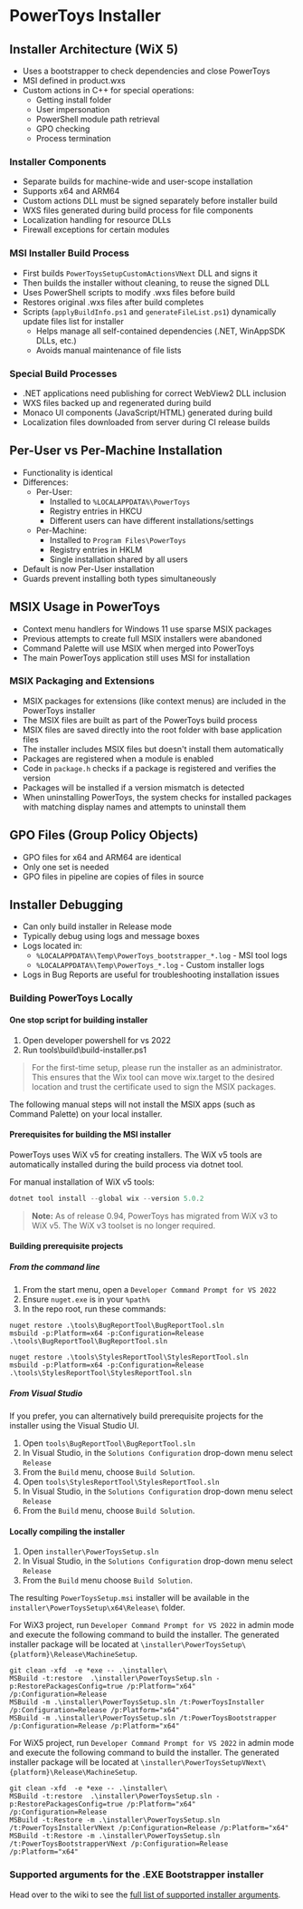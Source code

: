 # PowerToys Installer

## Installer Architecture (WiX 5)

- Uses a bootstrapper to check dependencies and close PowerToys
- MSI defined in product.wxs
- Custom actions in C++ for special operations:
  - Getting install folder
  - User impersonation
  - PowerShell module path retrieval
  - GPO checking
  - Process termination

### Installer Components

- Separate builds for machine-wide and user-scope installation
- Supports x64 and ARM64
- Custom actions DLL must be signed separately before installer build
- WXS files generated during build process for file components
- Localization handling for resource DLLs
- Firewall exceptions for certain modules

### MSI Installer Build Process

- First builds `PowerToysSetupCustomActionsVNext` DLL and signs it
- Then builds the installer without cleaning, to reuse the signed DLL
- Uses PowerShell scripts to modify .wxs files before build
- Restores original .wxs files after build completes
- Scripts (`applyBuildInfo.ps1` and `generateFileList.ps1`) dynamically update files list for installer
  - Helps manage all self-contained dependencies (.NET, WinAppSDK DLLs, etc.)
  - Avoids manual maintenance of file lists

### Special Build Processes

- .NET applications need publishing for correct WebView2 DLL inclusion
- WXS files backed up and regenerated during build
- Monaco UI components (JavaScript/HTML) generated during build
- Localization files downloaded from server during CI release builds

## Per-User vs Per-Machine Installation

- Functionality is identical
- Differences:
  - Per-User: 
    - Installed to `%LOCALAPPDATA%\PowerToys`
    - Registry entries in HKCU
    - Different users can have different installations/settings
  - Per-Machine:
    - Installed to `Program Files\PowerToys`
    - Registry entries in HKLM
    - Single installation shared by all users
- Default is now Per-User installation
- Guards prevent installing both types simultaneously

## MSIX Usage in PowerToys

- Context menu handlers for Windows 11 use sparse MSIX packages
- Previous attempts to create full MSIX installers were abandoned
- Command Palette will use MSIX when merged into PowerToys
- The main PowerToys application still uses MSI for installation

### MSIX Packaging and Extensions

- MSIX packages for extensions (like context menus) are included in the PowerToys installer
- The MSIX files are built as part of the PowerToys build process
- MSIX files are saved directly into the root folder with base application files
- The installer includes MSIX files but doesn't install them automatically
- Packages are registered when a module is enabled
- Code in `package.h` checks if a package is registered and verifies the version
- Packages will be installed if a version mismatch is detected
- When uninstalling PowerToys, the system checks for installed packages with matching display names and attempts to uninstall them

## GPO Files (Group Policy Objects)

- GPO files for x64 and ARM64 are identical
- Only one set is needed
- GPO files in pipeline are copies of files in source

## Installer Debugging

- Can only build installer in Release mode
- Typically debug using logs and message boxes
- Logs located in:
  - `%LOCALAPPDATA%\Temp\PowerToys_bootstrapper_*.log` - MSI tool logs
  - `%LOCALAPPDATA%\Temp\PowerToys_*.log` - Custom installer logs
- Logs in Bug Reports are useful for troubleshooting installation issues

### Building PowerToys Locally

#### One stop script for building installer
1. Open developer powershell for vs 2022
2. Run tools\build\build-installer.ps1
> For the first-time setup, please run the installer as an administrator. This ensures that the Wix tool can move wix.target to the desired location and trust the certificate used to sign the MSIX packages.

The following manual steps will not install the MSIX apps (such as Command Palette) on your local installer.

#### Prerequisites for building the MSI installer

PowerToys uses WiX v5 for creating installers. The WiX v5 tools are automatically installed during the build process via dotnet tool.

For manual installation of WiX v5 tools:
```powershell
dotnet tool install --global wix --version 5.0.2
```

> **Note:** As of release 0.94, PowerToys has migrated from WiX v3 to WiX v5. The WiX v3 toolset is no longer required.

#### Building prerequisite projects

##### From the command line

1. From the start menu, open a `Developer Command Prompt for VS 2022`
1. Ensure `nuget.exe` is in your `%path%`
1. In the repo root, run these commands:
  
```
nuget restore .\tools\BugReportTool\BugReportTool.sln
msbuild -p:Platform=x64 -p:Configuration=Release .\tools\BugReportTool\BugReportTool.sln

nuget restore .\tools\StylesReportTool\StylesReportTool.sln
msbuild -p:Platform=x64 -p:Configuration=Release .\tools\StylesReportTool\StylesReportTool.sln
```

##### From Visual Studio

If you prefer, you can alternatively build prerequisite projects for the installer using the Visual Studio UI.

1. Open `tools\BugReportTool\BugReportTool.sln`
1. In Visual Studio, in the `Solutions Configuration` drop-down menu select `Release`
1. From the `Build` menu, choose `Build Solution`.
1. Open `tools\StylesReportTool\StylesReportTool.sln`
1. In Visual Studio, in the `Solutions Configuration` drop-down menu select `Release`
1. From the `Build` menu, choose `Build Solution`.

#### Locally compiling the installer

1. Open `installer\PowerToysSetup.sln`
1. In Visual Studio, in the `Solutions Configuration` drop-down menu select `Release`
1. From the `Build` menu choose `Build Solution`.

The resulting `PowerToysSetup.msi` installer will be available in the `installer\PowerToysSetup\x64\Release\` folder.

For WiX3 project, run `Developer Command Prompt for VS 2022` in admin mode and execute the following command to build the installer. The generated installer package will be located at `\installer\PowerToysSetup\{platform}\Release\MachineSetup`.

```
git clean -xfd  -e *exe -- .\installer\
MSBuild -t:restore  .\installer\PowerToysSetup.sln -p:RestorePackagesConfig=true /p:Platform="x64" /p:Configuration=Release
MSBuild -m .\installer\PowerToysSetup.sln /t:PowerToysInstaller /p:Configuration=Release /p:Platform="x64" 
MSBuild -m .\installer\PowerToysSetup.sln /t:PowerToysBootstrapper /p:Configuration=Release /p:Platform="x64" 
```
For WiX5 project, run `Developer Command Prompt for VS 2022` in admin mode and execute the following command to build the installer. The generated installer package will be located at `\installer\PowerToysSetupVNext\{platform}\Release\MachineSetup`.

```
git clean -xfd  -e *exe -- .\installer\
MSBuild -t:restore  .\installer\PowerToysSetup.sln -p:RestorePackagesConfig=true /p:Platform="x64" /p:Configuration=Release
MSBuild -t:Restore -m .\installer\PowerToysSetup.sln /t:PowerToysInstallerVNext /p:Configuration=Release /p:Platform="x64"
MSBuild -t:Restore -m .\installer\PowerToysSetup.sln /t:PowerToysBootstrapperVNext /p:Configuration=Release /p:Platform="x64" 
```

### Supported arguments for the .EXE Bootstrapper installer

Head over to the wiki to see the [full list of supported installer arguments][installerArgWiki].

[installerArgWiki]: https://github.com/microsoft/PowerToys/wiki/Installer-arguments
